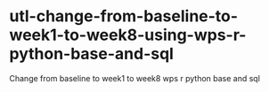 # utl-change-from-baseline-to-week1-to-week8-using-wps-r-python-base-and-sql
Change from baseline to week1 to week8 wps r python base and sql 

